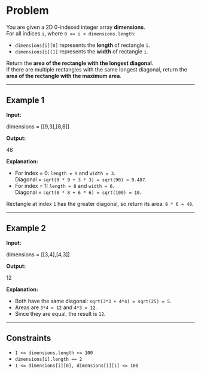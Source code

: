 # Problem

You are given a 2D 0-indexed integer array **dimensions**.  
For all indices `i`, where `0 <= i < dimensions.length`:

- `dimensions[i][0]` represents the **length** of rectangle `i`.
- `dimensions[i][1]` represents the **width** of rectangle `i`.

Return the **area of the rectangle with the longest diagonal**.  
If there are multiple rectangles with the same longest diagonal, return the **area of the rectangle with the maximum area**.

---

## Example 1

**Input:**

dimensions = [[9,3],[8,6]]


**Output:**

48


**Explanation:**
- For index = 0: `length = 9` and `width = 3`.  
  Diagonal = `sqrt(9 * 9 + 3 * 3) = sqrt(90) ≈ 9.487`.  
- For index = 1: `length = 8` and `width = 6`.  
  Diagonal = `sqrt(8 * 8 + 6 * 6) = sqrt(100) = 10`.  

Rectangle at index `1` has the greater diagonal, so return its area: `8 * 6 = 48`.

---

## Example 2

**Input:**

dimensions = [[3,4],[4,3]]


**Output:**

12


**Explanation:**
- Both have the same diagonal: `sqrt(3*3 + 4*4) = sqrt(25) = 5`.  
- Areas are `3*4 = 12` and `4*3 = 12`.  
- Since they are equal, the result is `12`.

---

## Constraints

- `1 <= dimensions.length <= 100`  
- `dimensions[i].length == 2`  
- `1 <= dimensions[i][0], dimensions[i][1] <= 100`

